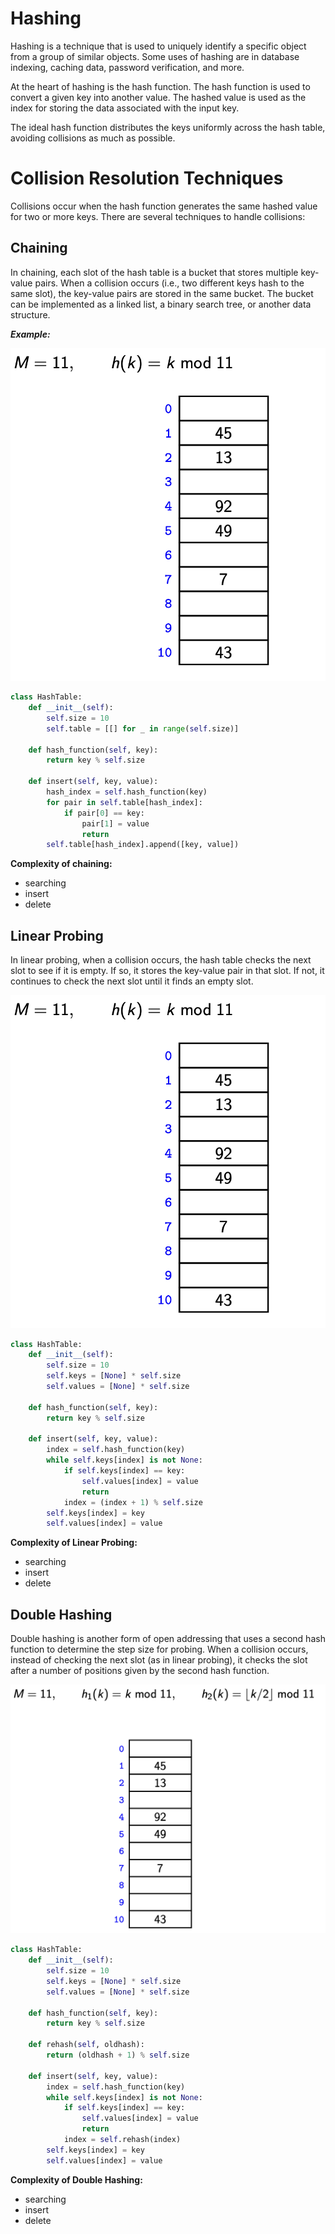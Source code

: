 
# Hashing
Hashing is a technique that is used to uniquely identify a specific object from a group of similar objects. Some uses of hashing are in database indexing, caching data, password verification, and more.

At the heart of hashing is the hash function. The hash function is used to convert a given key into another value. The hashed value is used as the index for storing the data associated with the input key.

The ideal hash function distributes the keys uniformly across the hash table, avoiding collisions as much as possible.

# Collision Resolution Techniques
Collisions occur when the hash function generates the same hashed value for two or more keys. There are several techniques to handle collisions:

## Chaining
In chaining, each slot of the hash table is a bucket that stores multiple key-value pairs. When a collision occurs (i.e., two different keys hash to the same slot), the key-value pairs are stored in the same bucket. The bucket can be implemented as a linked list, a binary search tree, or another data structure.

***Example:***

<img src="./img/01.png" />

```python
class HashTable:
    def __init__(self):
        self.size = 10
        self.table = [[] for _ in range(self.size)]

    def hash_function(self, key):
        return key % self.size

    def insert(self, key, value):
        hash_index = self.hash_function(key)
        for pair in self.table[hash_index]:
            if pair[0] == key:
                pair[1] = value
                return
        self.table[hash_index].append([key, value])
```

**Complexity of chaining:**
- searching
- insert
- delete

## Linear Probing

In linear probing, when a collision occurs, the hash table checks the next slot to see if it is empty. If so, it stores the key-value pair in that slot. If not, it continues to check the next slot until it finds an empty slot.


<img src="./img/01.png" />

```python
class HashTable:
    def __init__(self):
        self.size = 10
        self.keys = [None] * self.size
        self.values = [None] * self.size

    def hash_function(self, key):
        return key % self.size

    def insert(self, key, value):
        index = self.hash_function(key)
        while self.keys[index] is not None:
            if self.keys[index] == key:
                self.values[index] = value
                return
            index = (index + 1) % self.size
        self.keys[index] = key
        self.values[index] = value

```

**Complexity of Linear Probing:**
- searching
- insert
- delete


## Double Hashing
Double hashing is another form of open addressing that uses a second hash function to determine the step size for probing. When a collision occurs, instead of checking the next slot (as in linear probing), it checks the slot after a number of positions given by the second hash function.

<img src="./img/02.png" />

```python
class HashTable:
    def __init__(self):
        self.size = 10
        self.keys = [None] * self.size
        self.values = [None] * self.size

    def hash_function(self, key):
        return key % self.size

    def rehash(self, oldhash):
        return (oldhash + 1) % self.size

    def insert(self, key, value):
        index = self.hash_function(key)
        while self.keys[index] is not None:
            if self.keys[index] == key:
                self.values[index] = value
                return
            index = self.rehash(index)
        self.keys[index] = key
        self.values[index] = value

```

**Complexity of Double Hashing:**
- searching
- insert
- delete

